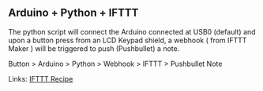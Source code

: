 ## Arduino + Python + IFTTT 

The python script will connect the Arduino connected at USB0 (default) and upon a button press from an LCD Keypad shield, a webhook ( from IFTTT Maker ) will be triggered to push (Pushbullet) a note.

Button > Arduino > Python > Webhook > IFTTT > Pushbullet Note

Links: 
[IFTTT Recipe](https://ifttt.com/applets/67951254d-if-maker-event-arduino-then-push-a-note)

